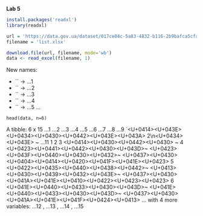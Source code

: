 **Lab 5**

```r
install.packages('readxl')
library(readxl)

url = 'https://data.gov.ua/dataset/017ce04c-5a83-4832-b116-2b9bafca5cfa/resource/7e965fe4-8abe-477c-b3df-a05bbe2c96d7/download/list.xlsx'
filename = 'list.xlsx'

download.file(url, filename, mode='wb')
data <- read_excel(filename, 1)
```
New names:
* `` -> ...1
* `` -> ...2
* `` -> ...3
* `` -> ...4
* `` -> ...5
...
```
head(data, n=6)
```
 A tibble: 6 x 15
...1   ...2  ...3   ...4  ...5  ...6  ...7  ...8  ...9  `<U+0414><U+043E><U+0434><U+0430><U+0442><U+043E><U+043A> 2\n<U+0434><U+043E> ~ ...11
 <chr>  <chr> <chr>  <chr> <chr> <chr> <chr> <chr> <chr> <chr>            <chr>
1 <NA>   <NA>  <NA>   <NA>  <NA>  <NA>  <NA>  <NA>  <NA>  <NA>             <NA> 
2 <NA>   <NA>  <NA>   <NA>  <NA>  <NA>  <NA>  <NA>  <NA>  <NA>             <NA> 
3 <NA>   <NA>  <U+0414><U+0430><U+0442><U+0430> ~ <NA>  <NA>  <NA>  <NA>  <NA>  <NA>  <NA>             <NA> 
4 <U+0423><U+0441><U+0442><U+0430><U+043D>~ <NA>  <U+0423><U+043F><U+0440><U+0430><U+0432>~ <NA>  <NA>  <NA>  <NA>  <NA>  <NA>  <U+0437><U+0430> <U+0404><U+0414><U+0420><U+041F><U+041E><U+0423>        <NA> 
5 <U+0422><U+0435><U+0440><U+0438><U+0442>~ <NA>  <U+0413><U+0430><U+0439><U+0432><U+043E>~ <NA>  <NA>  <NA>  <NA>  <NA>  <NA>  <U+0437><U+0430> <U+041A><U+041E><U+0410><U+0422><U+0423><U+0423>        <NA> 
6 <U+041E><U+0440><U+0433><U+0430><U+043D>~ <NA>  <U+041E><U+0440><U+0433><U+0430><U+043D>~ <NA>  <NA>  <NA>  <NA>  <NA>  <NA>  <U+0437><U+0430> <U+041A><U+041E><U+041F><U+0424><U+0413>         <NA> 
 ... with 4 more variables: ...12 <chr>, ...13 <chr>, ...14 <chr>, ...15 <chr>
```
